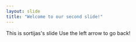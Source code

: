 ```yaml
---
layout: slide
title: "Welcome to our second slide!"
---
```

This is sortijas's slide
Use the left arrow to go back!
